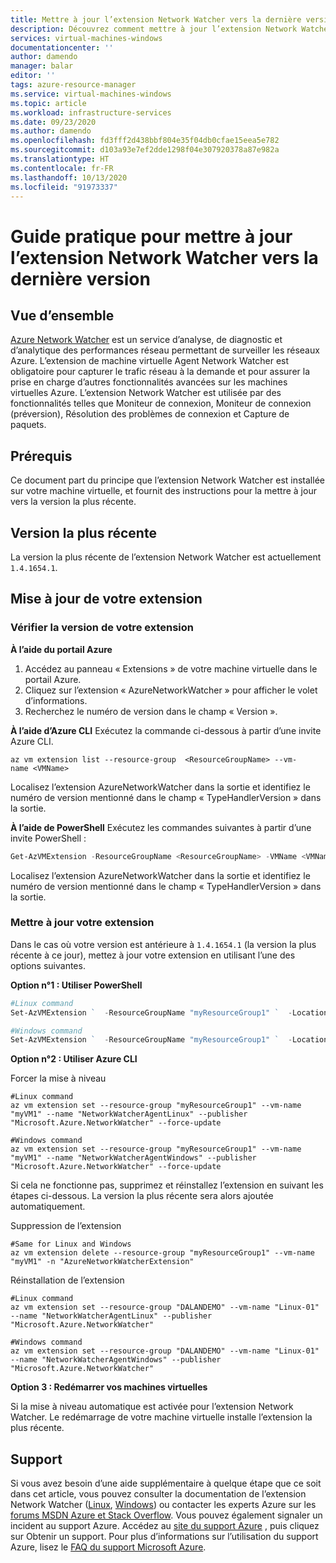 ```yaml
---
title: Mettre à jour l’extension Network Watcher vers la dernière version
description: Découvrez comment mettre à jour l’extension Network Watcher vers la dernière version.
services: virtual-machines-windows
documentationcenter: ''
author: damendo
manager: balar
editor: ''
tags: azure-resource-manager
ms.service: virtual-machines-windows
ms.topic: article
ms.workload: infrastructure-services
ms.date: 09/23/2020
ms.author: damendo
ms.openlocfilehash: fd3fff2d438bbf804e35f04db0cfae15eea5e782
ms.sourcegitcommit: d103a93e7ef2dde1298f04e307920378a87e982a
ms.translationtype: HT
ms.contentlocale: fr-FR
ms.lasthandoff: 10/13/2020
ms.locfileid: "91973337"
---
```

# <a name="how-to-update-the-network-watcher-extension-to-the-latest-the-version"></a>Guide pratique pour mettre à jour l’extension Network Watcher vers la dernière version 

## <a name="overview"></a>Vue d’ensemble

[Azure Network Watcher](../../network-watcher/network-watcher-monitoring-overview.md) est un service d’analyse, de diagnostic et d’analytique des performances réseau permettant de surveiller les réseaux Azure. L’extension de machine virtuelle Agent Network Watcher est obligatoire pour capturer le trafic réseau à la demande et pour assurer la prise en charge d’autres fonctionnalités avancées sur les machines virtuelles Azure. L’extension Network Watcher est utilisée par des fonctionnalités telles que Moniteur de connexion, Moniteur de connexion (préversion), Résolution des problèmes de connexion et Capture de paquets.   

## <a name="prerequisites"></a>Prérequis
Ce document part du principe que l’extension Network Watcher est installée sur votre machine virtuelle, et fournit des instructions pour la mettre à jour vers la version la plus récente. 

## <a name="latest-version"></a>Version la plus récente
La version la plus récente de l’extension Network Watcher est actuellement `1.4.1654.1`.

## <a name="updating-your-extension"></a>Mise à jour de votre extension 

### <a name="check-your-extension-version"></a>Vérifier la version de votre extension  

**À l’aide du portail Azure**

1. Accédez au panneau « Extensions » de votre machine virtuelle dans le portail Azure.   
2. Cliquez sur l’extension « AzureNetworkWatcher » pour afficher le volet d’informations.  
3. Recherchez le numéro de version dans le champ « Version ».  

**À l’aide d’Azure CLI** Exécutez la commande ci-dessous à partir d’une invite Azure CLI.   

```azurecli
az vm extension list --resource-group  <ResourceGroupName> --vm-name <VMName>
```

Localisez l’extension AzureNetworkWatcher dans la sortie et identifiez le numéro de version mentionné dans le champ « TypeHandlerVersion » dans la sortie.  


**À l’aide de PowerShell** Exécutez les commandes suivantes à partir d’une invite PowerShell :   

```powershell
Get-AzVMExtension -ResourceGroupName <ResourceGroupName> -VMName <VMName>  
```

Localisez l’extension AzureNetworkWatcher dans la sortie et identifiez le numéro de version mentionné dans le champ « TypeHandlerVersion » dans la sortie.   


### <a name="update-your-extension"></a>Mettre à jour votre extension

Dans le cas où votre version est antérieure à `1.4.1654.1` (la version la plus récente à ce jour), mettez à jour votre extension en utilisant l’une des options suivantes. 

**Option n°1 : Utiliser PowerShell**

```powershell
#Linux command
Set-AzVMExtension `  -ResourceGroupName "myResourceGroup1" `  -Location "WestUS" `  -VMName "myVM1" `  -Name "AzureNetworkWatcherExtension" `  -Publisher "Microsoft.Azure.NetworkWatcher" -Type "NetworkWatcherAgentLinux"   

#Windows command
Set-AzVMExtension `  -ResourceGroupName "myResourceGroup1" `  -Location "WestUS" `  -VMName "myVM1" `  -Name "AzureNetworkWatcherExtension" `  -Publisher "Microsoft.Azure.NetworkWatcher" -Type "NetworkWatcherAgentWindows"   
```


**Option n°2 : Utiliser Azure CLI**  

Forcer la mise à niveau 

```azurecli
#Linux command
az vm extension set --resource-group "myResourceGroup1" --vm-name "myVM1" --name "NetworkWatcherAgentLinux" --publisher "Microsoft.Azure.NetworkWatcher" --force-update

#Windows command
az vm extension set --resource-group "myResourceGroup1" --vm-name "myVM1" --name "NetworkWatcherAgentWindows" --publisher "Microsoft.Azure.NetworkWatcher" --force-update
```

Si cela ne fonctionne pas, supprimez et réinstallez l’extension en suivant les étapes ci-dessous. La version la plus récente sera alors ajoutée automatiquement. 

Suppression de l’extension 

```azurecli
#Same for Linux and Windows
az vm extension delete --resource-group "myResourceGroup1" --vm-name "myVM1" -n "AzureNetworkWatcherExtension"

```

Réinstallation de l’extension

```azurecli
#Linux command
az vm extension set --resource-group "DALANDEMO" --vm-name "Linux-01" --name "NetworkWatcherAgentLinux" --publisher "Microsoft.Azure.NetworkWatcher"  

#Windows command
az vm extension set --resource-group "DALANDEMO" --vm-name "Linux-01" --name "NetworkWatcherAgentWindows" --publisher "Microsoft.Azure.NetworkWatcher" 

```

**Option 3 : Redémarrer vos machines virtuelles**

Si la mise à niveau automatique est activée pour l’extension Network Watcher. Le redémarrage de votre machine virtuelle installe l’extension la plus récente.


## <a name="support"></a>Support

Si vous avez besoin d’une aide supplémentaire à quelque étape que ce soit dans cet article, vous pouvez consulter la documentation de l’extension Network Watcher ([Linux](./network-watcher-linux.md), [Windows](./network-watcher-windows.md)) ou contacter les experts Azure sur les [forums MSDN Azure et Stack Overflow](https://azure.microsoft.com/support/forums/). Vous pouvez également signaler un incident au support Azure. Accédez au [site du support Azure](https://azure.microsoft.com/support/options/) , puis cliquez sur Obtenir un support. Pour plus d’informations sur l’utilisation du support Azure, lisez le [FAQ du support Microsoft Azure](https://azure.microsoft.com/support/faq/).